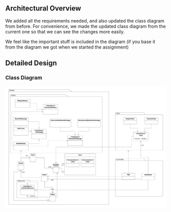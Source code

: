 ## Architectural Overview
We added all the requirements needed, and also updated the class diagram from before. For convenience, we made the updated class diagram from the current one so that we can see the changes more easily.

We feel like the important stuff is included in the diagram (if you base it from the diagram we got when we started the assignment)

## Detailed Design
### Class Diagram
![class diagram](img/class_diagram.png)
